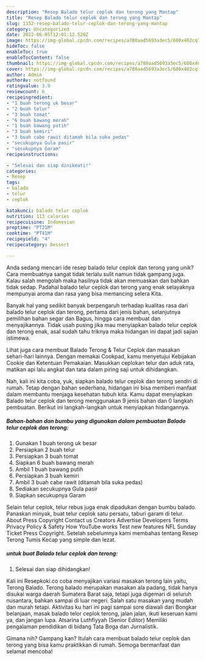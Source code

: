 ```yaml
---
description: "Resep Balado telur ceplok dan terong yang Mantap"
title: "Resep Balado telur ceplok dan terong yang Mantap"
slug: 1152-resep-balado-telur-ceplok-dan-terong-yang-mantap
category: Uncategorized
date: 2022-06-05T12:01:12.520Z
image: https://img-global.cpcdn.com/recipes/a780aad5693a3ec5/680x482cq70/balado-telur-ceplok-dan-terong-foto-resep-utama.jpg
hideToc: false
enableToc: true
enableTocContent: false
thumbnail: https://img-global.cpcdn.com/recipes/a780aad5693a3ec5/680x482cq70/balado-telur-ceplok-dan-terong-foto-resep-utama.jpg
cover: https://img-global.cpcdn.com/recipes/a780aad5693a3ec5/680x482cq70/balado-telur-ceplok-dan-terong-foto-resep-utama.jpg
author: Admin
authorAv: notfound
ratingvalue: 3.9
reviewcount: 6
recipeingredient:
- "1 buah terong uk besar"
- "2 buah telur"
- "3 buah tomat"
- "6 buah bawang merah"
- "1 buah bawang putih"
- "3 buah kemiri"
- "3 buah cabe rawit ditamah bila suka pedas"
- "secukupnya Gula pasir"
- "secukupnya Garam"
recipeinstructions:

- "Selesai dan siap dinikmati!"
categories:
- Resep
tags:
- balado
- telur
- ceplok

katakunci: balado telur ceplok 
nutrition: 113 calories
recipecuisine: Indonesian
preptime: "PT21M"
cooktime: "PT41M"
recipeyield: "4"
recipecategory: Dessert

---
```





Anda sedang mencari ide resep balado telur ceplok dan terong yang unik? Cara membuatnya sangat tidak terlalu sulit namun tidak gampang juga. Kalau salah mengolah maka hasilnya tidak akan memuaskan dan bahkan tidak sedap. Padahal balado telur ceplok dan terong yang enak selayaknya mempunyai aroma dan rasa yang bisa memancing selera Kita.





Banyak hal yang sedikit banyak berpengaruh terhadap kualitas rasa dari balado telur ceplok dan terong, pertama dari jenis bahan, selanjutnya pemilihan bahan segar dan Bagus, hingga cara membuat dan menyajikannya. Tidak usah pusing jika mau menyiapkan balado telur ceplok dan terong enak,      asal sudah tahu triknya maka hidangan ini dapat jadi sajian istimewa.














Lihat juga cara membuat Balado Terong &amp; Telur Ceplok dan masakan sehari-hari lainnya. Dengan memakai Cookpad, kamu menyetujui Kebijakan Cookie dan Ketentuan Pemakaian. Masukkan ceplokan telur dan aduk rata, matikan api lalu angkat dan tata dalam piring saji untuk dihidangkan.






Nah, kali ini kita coba, yuk, siapkan balado telur ceplok dan terong sendiri di rumah. Tetap dengan bahan sederhana, hidangan ini bisa memberi manfaat dalam membantu menjaga kesehatan tubuh kita. Kamu dapat menyiapkan Balado telur ceplok dan terong menggunakan 9 jenis bahan dan 0 langkah pembuatan. Berikut ini langkah-langkah untuk menyiapkan hidangannya.

<!--inarticleads1-->

##### Bahan-bahan dan bumbu yang digunakan dalam pembuatan Balado telur ceplok dan terong:

1. Gunakan 1 buah terong uk besar
1. Persiapkan 2 buah telur
1. Persiapkan 3 buah tomat
1. Siapkan 6 buah bawang merah
1. Ambil 1 buah bawang putih
1. Persiapkan 3 buah kemiri
1. Ambil 3 buah cabe rawit (ditamah bila suka pedas)
1. Sediakan secukupnya Gula pasir
1. Siapkan secukupnya Garam


Selain telur ceplok, telur rebus juga enak dipadukan dengan bumbu balado. Panaskan minyak, buat telur ceplok satu persatu, taburi garam di telur. About Press Copyright Contact us Creators Advertise Developers Terms Privacy Policy &amp; Safety How YouTube works Test new features NFL Sunday Ticket Press Copyright. Setelah sebelumnya kami membahas tentang Resep Terong Tumis Kecap yang simple dan lezat. 

<!--inarticleads2-->

#####  untuk buat Balado telur ceplok dan terong:


1. Selesai dan siap dihidangkan!

Kali ini Resepkoki.co coba menyajikan variasi masakan terong lain yaitu, Terong Balado. Terong balado merupakan masakan ala padang, tidak hanya disukai warga daerah Sumatera Barat saja, tetapi juga digemari di seluruh nusantara, bahkan sampai di luar negeri. Salah satu masakan yang mudah dan murah tetapi. Aktivitas ku hari ini pagi sampai sore diawali dari Bongkar belanjaan, masak balado telor ceplok terong, jalan jalan, ikuti keseruan kami ya, dan jangan lupa. Atsarina Luthfiyyah (Senior Editor) Memiliki pengalaman pendidikan di bidang Tata Boga dan Jurnalistik. 

Gimana nih? Gampang kan? Itulah cara membuat balado telur ceplok dan terong yang bisa kamu praktikkan di rumah. Semoga bermanfaat dan selamat mencoba!
